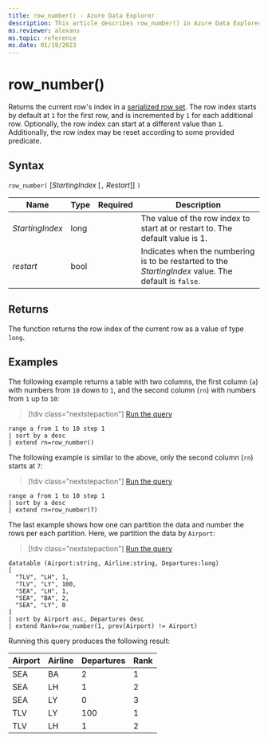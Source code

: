 ```yaml
---
title: row_number() - Azure Data Explorer
description: This article describes row_number() in Azure Data Explorer.
ms.reviewer: alexans
ms.topic: reference
ms.date: 01/19/2023
---
```

# row_number()

Returns the current row's index in a [serialized row set](./windowsfunctions.md#serialized-row-set).
The row index starts by default at `1` for the first row, and is incremented by `1` for each additional row.
Optionally, the row index can start at a different value than `1`.
Additionally, the row index may be reset according to some provided predicate.

## Syntax

`row_number(` [*StartingIndex* [`,` *Restart*]] `)`

| Name | Type | Required | Description |
|--|--|--|--|
| *StartingIndex*| long | | The value of the row index to start at or restart to. The default value is 1.|
| *restart*| bool | | Indicates when the numbering is to be restarted to the *StartingIndex* value. The default is `false`.|

## Returns

The function returns the row index of the current row as a value of type `long`.

## Examples

The following example returns a table with two columns, the first column (`a`)
with numbers from `10` down to `1`, and the second column (`rn`) with numbers
from `1` up to `10`:

> [!div class="nextstepaction"]
> <a href="https://dataexplorer.azure.com/clusters/help/databases/Samples?query=H4sIAAAAAAAAAytKzEtPVUhUSCvKz1UwVCjJVzA0UCguSS1QMOSqUSjOLypRSKoEyqekFicDBVIrSlLzUhSK8myL8svj80pzk1KLNDQBtU8QmkUAAAA=" target="_blank">Run the query</a>

```kusto
range a from 1 to 10 step 1
| sort by a desc
| extend rn=row_number()
```

The following example is similar to the above, only the second column (`rn`)
starts at `7`:

> [!div class="nextstepaction"]
> <a href="https://dataexplorer.azure.com/clusters/help/databases/Samples?query=H4sIAAAAAAAAAytKzEtPVUhUSCvKz1UwVCjJVzA0UCguSS1QMOSqUSjOLypRSKoEyqekFicDBVIrSlLzUhSK8myL8svj80pzk1KLNMw1AXIfYP9GAAAA" target="_blank">Run the query</a>

```kusto
range a from 1 to 10 step 1
| sort by a desc
| extend rn=row_number(7)
```

The last example shows how one can partition the data and number the rows
per each partition. Here, we partition the data by `Airport`:

> [!div class="nextstepaction"]
> <a href="https://dataexplorer.azure.com/clusters/help/databases/Samples?query=H4sIAAAAAAAAA0tJLAHCpJxUBQ3HzKKC/KISq+KSosy8dB0FID8nMy8VzndJLUgsKiktSi22ysnPS9fkiuZSUFAK8QlT0lFQ8vEAkoY6yCKRIBEDA7BYsKsjmiqoiBOINEJRA9JnwBXLVaNQDHSOQlKlAtRlConFycjOUEhJLU4GKkutKEnNS1EISszLti3KL4/PK81NSi3SMNRRKChKLYP5S1NB0RZmkiYA2Leu+/cAAAA=" target="_blank">Run the query</a>

```kusto
datatable (Airport:string, Airline:string, Departures:long)
[
  "TLV", "LH", 1,
  "TLV", "LY", 100,
  "SEA", "LH", 1,
  "SEA", "BA", 2,
  "SEA", "LY", 0
]
| sort by Airport asc, Departures desc
| extend Rank=row_number(1, prev(Airport) != Airport)
```

Running this query produces the following result:

Airport  | Airline  | Departures  | Rank
---------|----------|-------------|------
SEA      | BA       | 2           | 1
SEA      | LH       | 1           | 2
SEA      | LY       | 0           | 3
TLV      | LY       | 100         | 1
TLV      | LH       | 1           | 2

